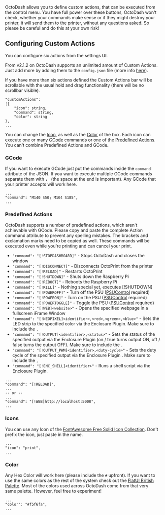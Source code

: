 OctoDash allows you to define custom actions, that can be executed from the control menu. You have full power over these buttons, OctoDash won't check, whether your commands make sense or if they might destroy your printer, it will send them to the printer, without any questions asked. So please be careful and do this at your own risk!

## Configuring Custom Actions

You can configure six actions from the settings UI.

From v2.1.2 on OctoDash supports an unlimited amount of Custom Actions. Just add more by adding them to the `config.json` file (more info [here](https://github.com/UnchartedBull/OctoDash/wiki/Setup-&-Settings#manually-adjusting-the-settings)).

If you have more than six actions defined the Custom Actions bar will be scrollable with the usual hold and drag functionality (there will be no scrollbar visible).

```
"customActions":
[{
    "icon": string,
    "command": string,
    "color": string
},
...
```

You can change the [Icon](#icon), as well as the [Color](#color) of the box. Each icon can execute one or many [GCode](#gcode) commands or one of the [Predefined Actions](#predefined-actions). You can't combine Predefined Actions and GCode.

### GCode

If you want to execute GCode just put the commands inside the `command` attribute of the JSON. If you want to execute multiple GCode commands separate them with `; ` (the space at the end is important). Any GCode that your printer accepts will work here.

```
...
"command": "M140 S50; M104 S185",
...
```

### Predefined Actions

OctoDash supports a number of predefined actions, which aren't achievable with GCode. Please copy and paste the complete Action command attribute to prevent any spelling mistakes. The brackets and exclamation marks need to be copied as well. These commands will be executed even while you're printing and can cancel your print.

-   `"command": "[!STOPDASHBOARD]"` - Stops OctoDash and closes the window
-   `"command": "[!DISCONNECT]"` - Disconnects OctoPrint from the printer
-   `"command": "[!RELOAD]"` - Restarts OctoPrint
-   `"command": "[!SHUTDOWN]"` - Shuts down the Raspberry Pi
-   `"command": "[!REBOOT]"` - Reboots the Raspberry Pi
-   `"command": "[!KILL]"` - Nothing special yet, executes [!SHUTDOWN]
-   `"command": "[!POWEROFF]"` - Turn off the PSU ([PSUControl](https://plugins.octoprint.org/plugins/psucontrol/) required)
-   `"command": "[!POWERON]"` - Turn on the PSU ([PSUControl](https://plugins.octoprint.org/plugins/psucontrol/) required)
-   `"command": "[!POWERTOGGLE]"` - Toggle the PSU ([PSUControl](https://plugins.octoprint.org/plugins/psucontrol/) required)
-   `"command": "[!WEB]<website>"` - Opens the specified webpage in a fullscreen iFrame Window
-   `"command": "[!NEOPIXEL]<identifier>,<red>,<green>,<blue>"` - Sets the LED strip to the specified color via the Enclosure Plugin. Make sure to include the `,`
-   `"command": "[!OUTPUT]<identifier>,<status>"` - Sets the status of the specified output via the Enclosure Plugin (on / true turns output ON, off / false turns the output OFF). Make sure to include the `,`
-   `"command": "[!OUTPUT_PWM]<identifier>,<duty-cycle>"` - Sets the duty cycle of the specified output via the Enclosure Plugin . Make sure to include the `,`
-   `"command": "[!ENC_SHELL]<identifier>"` - Runs a shell script via the Enclosure Plugin.

```
...
"command": "[!RELOAD]",
...
-- or --
...
"command": "[!WEB]http://localhost:5000",
...
```

### Icons

You can use any Icon of the [FontAwesome Free Solid Icon Collection](https://fontawesome.com/icons?d=gallery&s=solid&m=free). Don't prefix the icon, just paste in the name.

```
...
"icon": "print",
...
```

### Color

Any Hex Color will work here (please include the `#` upfront). If you want to use the same colors as the rest of the system check out the [FlatUI British Palette](https://flatuicolors.com/palette/gb). Most of the colors used across OctoDash come from that very same palette. However, feel free to experiment!

```
...
"color": "#f5f6fa",
...
```
